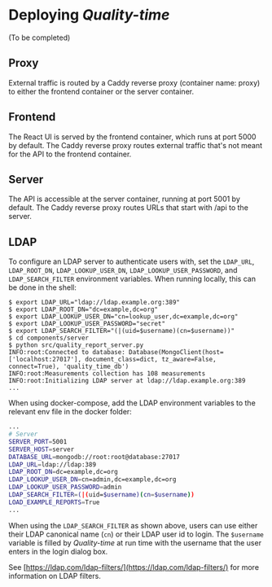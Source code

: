 # Deploying *Quality-time*

(To be completed)

## Proxy

External traffic is routed by a Caddy reverse proxy (container name: proxy) to either the frontend container or the server container. 

## Frontend

The React UI is served by the frontend container, which runs at port 5000 by default. The Caddy reverse proxy routes external traffic that's not meant for the API to the frontend container. 

## Server

The API is accessible at the server container, running at port 5001 by default. The Caddy reverse proxy routes URLs that start with /api to the server.  

## LDAP

To configure an LDAP server to authenticate users with, set the `LDAP_URL`, `LDAP_ROOT_DN`, `LDAP_LOOKUP_USER_DN`, `LDAP_LOOKUP_USER_PASSWORD`, and `LDAP_SEARCH_FILTER` environment variables. When running locally, this can be done in the shell:

```console
$ export LDAP_URL="ldap://ldap.example.org:389"
$ export LDAP_ROOT_DN="dc=example,dc=org"
$ export LDAP_LOOKUP_USER_DN="cn=lookup_user,dc=example,dc=org"
$ export LDAP_LOOKUP_USER_PASSWORD="secret"
$ export LDAP_SEARCH_FILTER="(|(uid=$username)(cn=$username))"
$ cd components/server
$ python src/quality_report_server.py
INFO:root:Connected to database: Database(MongoClient(host=['localhost:27017'], document_class=dict, tz_aware=False, connect=True), 'quality_time_db')
INFO:root:Measurements collection has 108 measurements
INFO:root:Initializing LDAP server at ldap://ldap.example.org:389
...
```

When using docker-compose, add the LDAP environment variables to the relevant env file in the docker folder:

```bash
...
# Server
SERVER_PORT=5001
SERVER_HOST=server
DATABASE_URL=mongodb://root:root@database:27017
LDAP_URL=ldap://ldap:389
LDAP_ROOT_DN=dc=example,dc=org
LDAP_LOOKUP_USER_DN=cn=admin,dc=example,dc=org
LDAP_LOOKUP_USER_PASSWORD=admin
LDAP_SEARCH_FILTER=(|(uid=$username)(cn=$username))
LOAD_EXAMPLE_REPORTS=True
...
```

When using the `LDAP_SEARCH_FILTER` as shown above, users can use either their LDAP canonical name (`cn`) or their LDAP user id to login. The `$username` variable is filled by *Quality-time* at run time with the username that the user enters in the login dialog box. 

See [https://ldap.com/ldap-filters/](https://ldap.com/ldap-filters/) for more information on LDAP filters.
